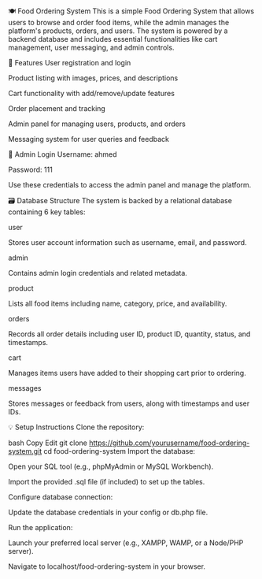 🍽️ Food Ordering System
This is a simple Food Ordering System that allows users to browse and order food items, while the admin manages the platform's products, orders, and users. The system is powered by a backend database and includes essential functionalities like cart management, user messaging, and admin controls.

🚀 Features
User registration and login

Product listing with images, prices, and descriptions

Cart functionality with add/remove/update features

Order placement and tracking

Admin panel for managing users, products, and orders

Messaging system for user queries and feedback

🔐 Admin Login
Username: ahmed

Password: 111

Use these credentials to access the admin panel and manage the platform.

🗃️ Database Structure
The system is backed by a relational database containing 6 key tables:

user

Stores user account information such as username, email, and password.

admin

Contains admin login credentials and related metadata.

product

Lists all food items including name, category, price, and availability.

orders

Records all order details including user ID, product ID, quantity, status, and timestamps.

cart

Manages items users have added to their shopping cart prior to ordering.

messages

Stores messages or feedback from users, along with timestamps and user IDs.

💡 Setup Instructions
Clone the repository:

bash
Copy
Edit
git clone https://github.com/yourusername/food-ordering-system.git
cd food-ordering-system
Import the database:

Open your SQL tool (e.g., phpMyAdmin or MySQL Workbench).

Import the provided .sql file (if included) to set up the tables.

Configure database connection:

Update the database credentials in your config or db.php file.

Run the application:

Launch your preferred local server (e.g., XAMPP, WAMP, or a Node/PHP server).

Navigate to localhost/food-ordering-system in your browser.
